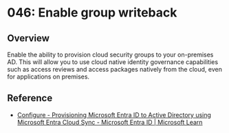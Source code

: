 # 046: Enable group writeback

## Overview

Enable the ability to provision cloud security groups to your on-premises AD. This will allow you to use cloud native identity governance capabilities such as access reviews and access packages natively from the cloud, even for applications on premises.

## Reference

* [Configure - Provisioning Microsoft Entra ID to Active Directory using Microsoft Entra Cloud Sync - Microsoft Entra ID | Microsoft Learn](https://learn.microsoft.com/entra/identity/hybrid/cloud-sync/how-to-configure-entra-to-active-directory)
